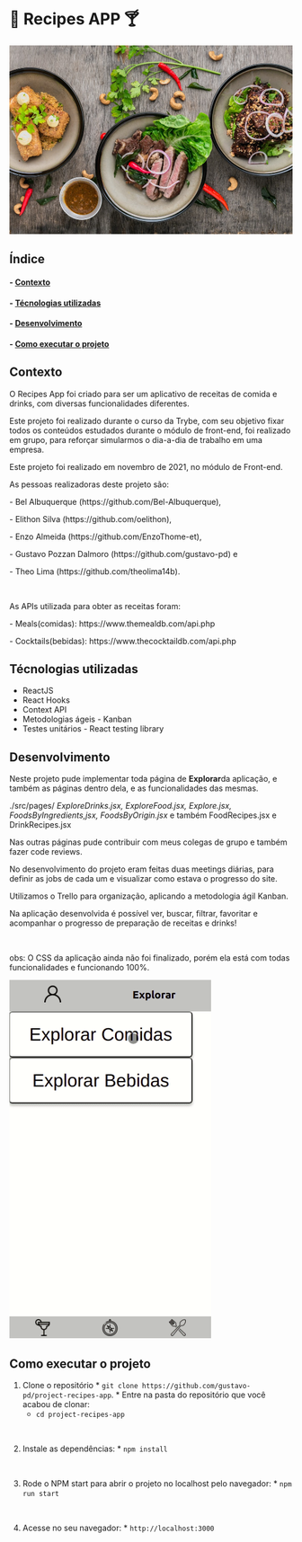 <h1>🌭 Recipes APP 🍸</h1>

<img src="./src/images/bg-recipes6.jpeg" alt="recipes">

<h2>Índice</h2>
<h4>- <a href="#context">Contexto</a></h4>
<h4>- <a href="#tecnologies">Técnologias utilizadas</a></h4>
<h4>- <a href="#development">Desenvolvimento</a></h4>
<h4>- <a href="#howtouse">Como executar o projeto</a></h4>

<h2 id="context">Contexto</h2>

<p>O Recipes App foi criado para ser um aplicativo de receitas de comida e drinks, com diversas funcionalidades diferentes.</p>
<p>Este projeto foi realizado durante o curso da Trybe, com seu objetivo fixar todos os conteúdos estudados durante o módulo de front-end, foi realizado em grupo, para reforçar simularmos o dia-a-dia de trabalho em uma empresa.</p>
<p>Este projeto foi realizado em novembro de 2021, no módulo de Front-end.</p>
<p>As pessoas realizadoras deste projeto são:</p>
<p>- Bel Albuquerque (<link>https://github.com/Bel-Albuquerque</link>),</p>
<p>- Elithon Silva (<link>https://github.com/oelithon</link>),</p>
<p>- Enzo Almeida (<link>https://github.com/EnzoThome-et</link>),</p>
<p>- Gustavo Pozzan Dalmoro (<link>https://github.com/gustavo-pd</link>) e</p>
<p>- Theo Lima (<link>https://github.com/theolima14b</link>).</p>
</br>
<p>As APIs utilizada para obter as receitas foram: </p>
<p>- Meals(comidas): <link>https://www.themealdb.com/api.php</link></p>
<p>- Cocktails(bebidas): <link>https://www.thecocktaildb.com/api.php</link></p>

<h2 id="tecnologies">Técnologias utilizadas</h2>

<ul>
  <li>ReactJS</li>
  <li>React Hooks</li>
  <li>Context API</li>
  <li>Metodologias ágeis - Kanban</li>
  <li>Testes unitários - React testing library</li>
</ul>

<h2 id="development">Desenvolvimento</h2>

<p>Neste projeto pude implementar toda página de <b>Explorar</b>da aplicação, e também as páginas dentro dela, e as funcionalidades das mesmas.
<p>./src/pages/ <i>ExploreDrinks.jsx, ExploreFood.jsx, Explore.jsx, FoodsByIngredients,jsx, FoodsByOrigin.jsx</i> e também FoodRecipes.jsx e DrinkRecipes.jsx</p>
<p>Nas outras páginas pude contribuir com meus colegas de grupo e também fazer code reviews.</p>
<p>No desenvolvimento do projeto eram feitas duas meetings diárias, para definir as jobs de cada um e visualizar como estava o progresso do site.</p>
<p>Utilizamos o Trello para organização, aplicando a metodologia ágil Kanban.</p>
<p>Na aplicação desenvolvida é possível ver, buscar, filtrar, favoritar e acompanhar o progresso de preparação de receitas e drinks!</p>
</br>
<p>obs: O CSS da aplicação ainda não foi finalizado, porém ela está com todas funcionalidades e funcionando 100%.</p>

<img src="./src/images/ExplorarIngredientesMeal.gif" alt="Explore page ingredients">

<h2 id="howtouse">Como executar o projeto</h2>

  1. Clone o repositório
    * `git clone https://github.com/gustavo-pd/project-recipes-app`.
    * Entre na pasta do repositório que você acabou de clonar:
      * `cd project-recipes-app`
</br>

  2. Instale as dependências:
    * `npm install`
</br>

  3. Rode o NPM start para abrir o projeto no localhost pelo navegador:
    * `npm run start`
</br>

  4. Acesse no seu navegador:
    * `http://localhost:3000`
</br>